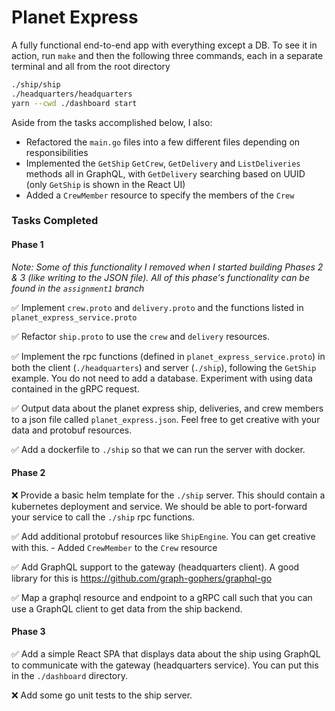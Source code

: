 # Planet Express

A fully functional end-to-end app with everything except a DB. To see it in action, run `make` and then the following three commands, each in a separate terminal and all from the root directory

```sh
./ship/ship
./headquarters/headquarters
yarn --cwd ./dashboard start
```

Aside from the tasks accomplished below, I also:
* Refactored the `main.go` files into a few different files depending on responsibilities
* Implemented the `GetShip` `GetCrew`, `GetDelivery` and `ListDeliveries` methods all in GraphQL, with `GetDelivery` searching based on UUID (only `GetShip` is shown in the React UI)
* Added a `CrewMember` resource to specify the members of the `Crew`

### Tasks Completed

#### Phase 1

*Note: Some of this functionality I removed when I started building Phases 2 & 3 (like writing to the JSON file). All of this phase's functionality can be found in the `assignment1` branch*

✅  Implement `crew.proto` and `delivery.proto` and the functions listed in `planet_express_service.proto`

✅  Refactor `ship.proto` to use the `crew` and `delivery` resources.

✅  Implement the rpc functions (defined in `planet_express_service.proto`) in both the client (`./headquarters`) and server (`./ship`), following the `GetShip` example. You do not need to add a database. Experiment with using data contained in the gRPC request.

✅  Output data about the planet express ship, deliveries, and crew members to a json file called `planet_express.json`. Feel free to get creative with your data and protobuf resources.

✅  Add a dockerfile to `./ship` so that we can run the server with docker.

#### Phase 2

❌  Provide a basic helm template for the `./ship` server. This should contain a kubernetes deployment and service. We should be able to port-forward your service to call the `./ship` rpc functions.

✅  Add additional protobuf resources like `ShipEngine`. You can get creative with this.
        - Added `CrewMember` to the `Crew` resource

✅  Add GraphQL support to the gateway (headquarters client). A good library for this is https://github.com/graph-gophers/graphql-go

✅  Map a graphql resource and endpoint to a gRPC call such that you can use a GraphQL client to get data from the ship backend.

#### Phase 3

✅  Add a simple React SPA that displays data about the ship using GraphQL to communicate with the gateway (headquarters service). You can put this in the `./dashboard` directory.

❌  Add some go unit tests to the ship server.
